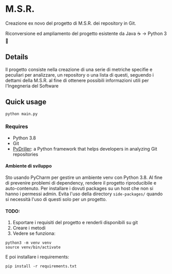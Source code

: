 # M.S.R.
Creazione ex novo del progetto di M.S.R. dei repository in Git. 

Riconversione ed ampliamento del progetto esistente da Java ☕ -> Python 3 🐍

## Details
Il progetto consiste nella creazione di una serie di metriche specifie e peculiari per analizzare, un repository o una lista di questi, seguendo i dettami della M.S.R. al fine di ottenere possibili informazioni utili per l'Ingegneria del Software

## Quick usage
````commandline
python main.py
````


### Requires
[comment]: <> (Pronto prova)
* Python 3.8
* Git
* [PyDriller](https://github.com/ishepard/pydriller): a  Python framework that helps developers in analyzing Git repositories

#### Ambiente di sviluppo
Sto usando PyCharm per gestire un ambiente venv con Python 3.8.
Al fine di prevenire problemi di dependency, rendere il progetto riproducibile e auto-contenuto.
Per installare i dovuti packages su un host che non si hanno i permessi admin.
Evita l'uso della directory `side-packages/` quando si necessità l'uso di questi solo per un progetto.

#### TODO:

1. Esportare i requisiti del progetto e renderli disponibili su git
1. Creare i metodi
1. Vedere se funziona:
````commandline
python3 -m venv venv
source venv/bin/activate
````
E poi installare i requirements:
````commandline
pip install -r requirements.txt
````